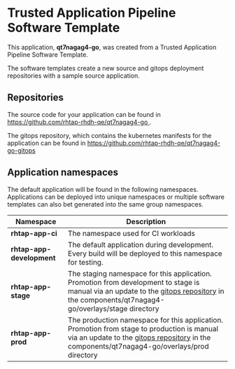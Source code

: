 # Trusted Application Pipeline Software Template

This application, **qt7nagag4-go**, was created from a Trusted Application Pipeline Software Template.

The software templates create a new source and gitops deployment repositories with a sample source application. 

## Repositories

The source code for your application can be found in [https://github.com/rhtap-rhdh-qe/qt7nagag4-go ](https://github.com/rhtap-rhdh-qe/qt7nagag4-go ).
 
The gitops repository, which contains the kubernetes manifests for the application can be found in 
[https://github.com/rhtap-rhdh-qe/qt7nagag4-go-gitops ](https://github.com/rhtap-rhdh-qe/qt7nagag4-go-gitops ) 

## Application namespaces 

The default application will be found in the following namespaces. Applications can be deployed into unique namespaces or multiple software templates can also bet generated into the same group namespaces.  

|  Namespace   |  Description   |  
| -------- | -------- |
| **rhtap-app-ci** | The namespace used for CI workloads |
| **rhtap-app-development** | The default application during development. Every build will be deployed to this namespace for testing. |
| **rhtap-app-stage** | The staging namespace for this application. Promotion from development to stage is manual via an update to the [gitops repository](https://github.com/rhtap-rhdh-qe/qt7nagag4-go-gitops ) in the components/qt7nagag4-go/overlays/stage directory |
| **rhtap-app-prod** | The production namespace for this application. Promotion from stage to production is manual via an update to the [gitops repository](https://github.com/rhtap-rhdh-qe/qt7nagag4-go-gitops ) in the components/qt7nagag4-go/overlays/prod directory |
